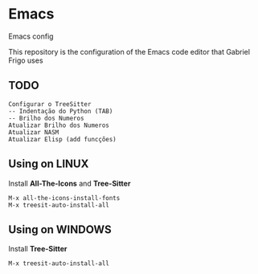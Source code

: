 # Emacs
Emacs config

This repository is the configuration of the Emacs code editor that Gabriel Frigo uses

## TODO
```
Configurar o TreeSitter
-- Indentação do Python (TAB)
-- Brilho dos Numeros
Atualizar Brilho dos Numeros
Atualizar NASM
Atualizar Elisp (add funcções)
```

## Using on LINUX
Install __All-The-Icons__ and __Tree-Sitter__
```
M-x all-the-icons-install-fonts
M-x treesit-auto-install-all
```

## Using on WINDOWS
Install __Tree-Sitter__
```
M-x treesit-auto-install-all
```
